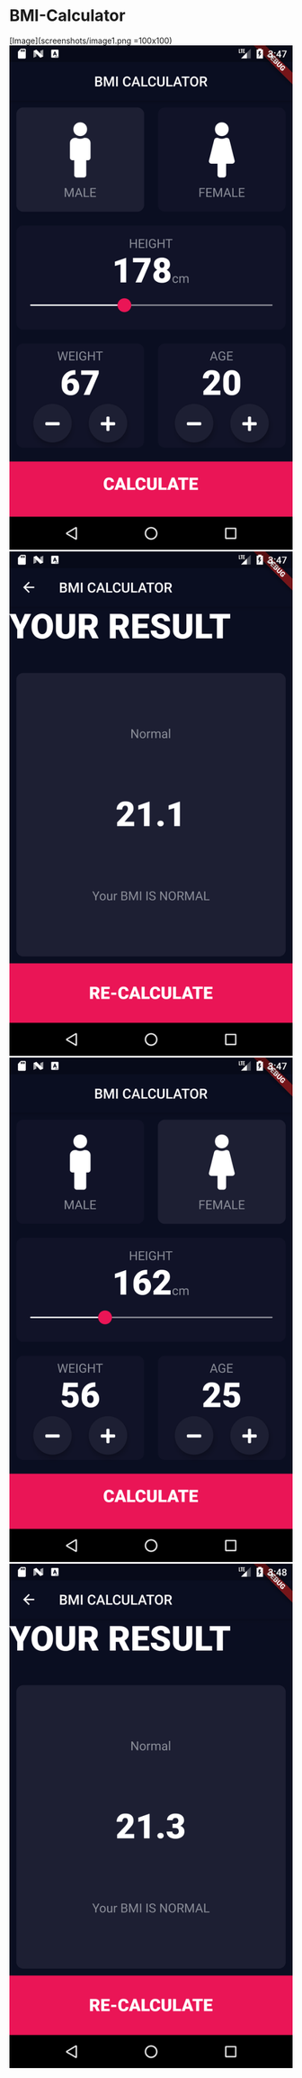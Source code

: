 # BMI-Calculator
[Image](screenshots/image1.png =100x100)
![](screenshots/image1.png)
![](screenshots/image2.png)
![](screenshots/image3.png)
![](screenshots/image4.png)
